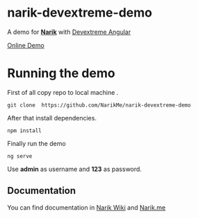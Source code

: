 # narik-devextreme-demo
A demo for [**Narik**](http://narik.me "**Narik**") with [Devextreme Angular](https://js.devexpress.com/Overview/Angular/ "devextreme angular")  

[Online Demo](http://narik.me/demo/app-devextreme)


# Running the demo

First of all copy repo to local machine .
```
git clone  https://github.com/NarikMe/narik-devextreme-demo
```

After  that install dependencies.

```
npm install
```

Finally run the demo

```
ng serve
```

Use **admin** as username and **123** as password.

## Documentation

You can find documentation in  [Narik Wiki](https://github.com/NarikMe/narik-angular/wiki)
and [Narik.me](http://narik.me)





